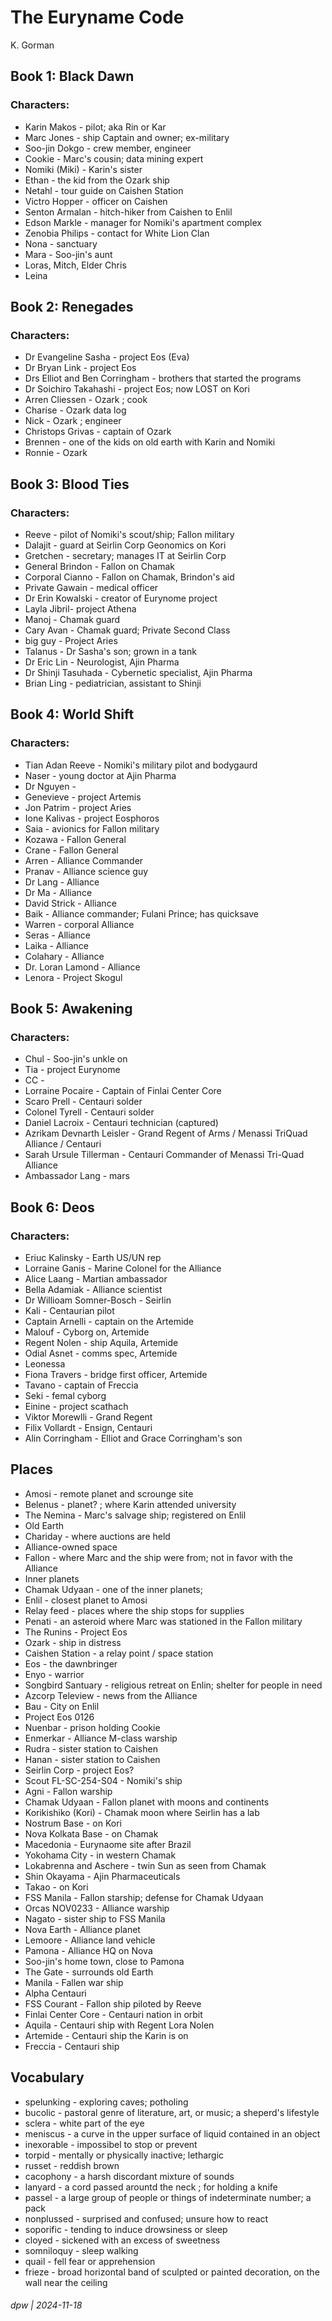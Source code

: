 # The Euryname Code

K. Gorman

## Book 1: Black Dawn

### Characters:

* Karin Makos - pilot; aka Rin or Kar
* Marc Jones - ship Captain and owner; ex-military
* Soo-jin Dokgo - crew member, engineer
* Cookie - Marc's cousin; data mining expert
* Nomiki (Miki) - Karin's sister
* Ethan - the kid from the Ozark ship
* Netahl - tour guide on Caishen Station
* Victro Hopper - officer on Caishen
* Senton Armalan - hitch-hiker from Caishen to Enlil
* Edson Markle - manager for Nomiki's apartment complex
* Zenobia Philips - contact for White Lion Clan
* Nona - sanctuary
* Mara - Soo-jin's aunt
* Loras, Mitch, Elder Chris
* Leina

## Book 2: Renegades

### Characters:

* Dr Evangeline Sasha - project Eos (Eva)
* Dr Bryan Link - project Eos
* Drs Elliot and Ben Corringham - brothers that started the programs
* Dr Soichiro Takahashi - project Eos; now LOST on Kori
* Arren Cliessen - Ozark ; cook
* Charise - Ozark data log
* Nick - Ozark ; engineer
* Christops Grivas - captain of Ozark
* Brennen - one of the kids on old earth with Karin and Nomiki
* Ronnie - Ozark

## Book 3: Blood Ties

### Characters:

* Reeve - pilot of Nomiki's scout/ship; Fallon military
* Dalajit - guard at Seirlin Corp Geonomics on Kori
* Gretchen - secretary; manages IT at Seirlin Corp
* General Brindon - Fallon on Chamak
* Corporal Cianno - Fallon on Chamak, Brindon's aid
* Private Gawain - medical officer
* Dr Erin Kowalski - creator of Eurynome project
* Layla Jibril- project Athena
* Manoj - Chamak guard
* Cary Avan - Chamak guard; Private Second Class
* big guy - Project Aries
* Talanus - Dr Sasha's son; grown in a tank
* Dr Eric Lin - Neurologist, Ajin Pharma
* Dr Shinji Tasuhada - Cybernetic specialist, Ajin Pharma
* Brian Ling - pediatrician, assistant to Shinji

## Book 4: World Shift

### Characters:

* Tian Adan Reeve - Nomiki's military pilot and bodygaurd
* Naser - young doctor at Ajin Pharma
* Dr Nguyen - 
* Genevieve - project Artemis
* Jon Patrim - project Aries
* Ione Kalivas - project Eosphoros 
* Saia - avionics for Fallon military
* Kozawa - Fallon General
* Crane - Fallon General
* Arren - Alliance Commander
* Pranav - Alliance science guy
* Dr Lang - Alliance
* Dr Ma - Alliance
* David Strick - Alliance
* Baik - Alliance commander; Fulani Prince; has quicksave
* Warren - corporal Alliance
* Seras - Alliance
* Laika - Alliance
* Colahary - Alliance
* Dr. Loran Lamond - Alliance 
* Lenora - Project Skogul

## Book 5: Awakening

### Characters:

* Chul - Soo-jin's unkle on 
* Tia - project Eurynome
* CC -
* Lorraine Pocaire - Captain of Finlai Center Core
* Scaro Prell - Centauri solder
* Colonel Tyrell - Centauri solder
* Daniel Lacroix - Centauri technician (captured)
* Azrikam Devnarth Leisler - Grand Regent of Arms / Menassi TriQuad Alliance / Centauri
* Sarah Ursule Tillerman - Centauri Commander of Menassi Tri-Quad Alliance
* Ambassador Lang - mars

## Book 6: Deos

### Characters:

* Eriuc Kalinsky - Earth US/UN rep
* Lorraine Ganis - Marine Colonel for the Alliance
* Alice Laang - Martian ambassador
* Bella Adamiak - Alliance scientist
* Dr Willioam Somner-Bosch - Seirlin 
* Kali - Centaurian pilot
* Captain Arnelli - captain on the Artemide
* Malouf - Cyborg on, Artemide
* Regent Nolen - ship Aquila, Artemide
* Odial Asnet - comms spec, Artemide
* Leonessa
* Fiona Travers - bridge first officer, Artemide
* Tavano - captain of Freccia
* Seki - femal cyborg
* Einine - project scathach
* Viktor Morewlli - Grand Regent
* Filix Vollardt - Ensign, Centauri
* Alin Corringham - Elliot and Grace Corringham's son

## Places

* Amosi - remote planet and scrounge site
* Belenus - planet? ; where Karin attended university
* The Nemina - Marc's salvage ship; registered on Enlil
* Old Earth
* Chariday - where auctions are held
* Alliance-owned space
* Fallon - where Marc and the ship were from; not in favor with the Alliance
* Inner planets
* Chamak Udyaan - one of the inner planets;
* Enlil - closest planet to Amosi
* Relay feed - places where the ship stops for supplies
* Penati - an asteroid where Marc was stationed in the Fallon military
* The Runins - Project Eos
* Ozark - ship in distress
* Caishen Station - a relay point / space station
* Eos - the dawnbringer
* Enyo - warrior
* Songbird Santuary - religious retreat on Enlin; shelter for people in need
* Azcorp Teleview - news from the Alliance
* Bau - City on Enlil
* Project Eos  0126
* Nuenbar - prison holding Cookie
* Enmerkar - Alliance M-class warship
* Rudra -  sister station to Caishen
* Hanan - sister station to Caishen
* Seirlin Corp - project Eos?
* Scout FL-SC-254-S04 - Nomiki's ship
* Agni - Fallon warship
* Chamak Udyaan - Fallon planet with moons and continents
* Korikishiko (Kori) - Chamak moon where Seirlin has a lab
* Nostrum Base - on Kori
* Nova Kolkata Base - on Chamak
* Macedonia - Eurynaome site after Brazil
* Yokohama City - in western Chamak
* Lokabrenna and Aschere - twin Sun as seen from Chamak
* Shin Okayama - Ajin Pharmaceuticals
* Takao - on Kori
* FSS Manila - Fallon starship; defense for Chamak Udyaan
* Orcas NOV0233 - Alliance warship
* Nagato - sister ship to FSS Manila
* Nova Earth - Alliance planet
* Lemoore - Alliance land vehicle
* Pamona - Alliance HQ on Nova 
* Soo-jin's home town, close to Pamona
* The Gate - surrounds old Earth
* Manila - Fallen war ship
* Alpha Centauri
* FSS Courant - Fallon ship piloted by Reeve
* Finlai Center Core - Centauri nation in orbit
* Aquila - Centauri ship with Regent Lora Nolen
* Artemide - Centauri ship the Karin is on
* Freccia - Centauri ship

## Vocabulary

* spelunking - exploring caves; potholing
* bucolic - pastoral genre of literature, art, or music; a sheperd's lifestyle
* sclera - white part of the eye
* meniscus - a curve in the upper surface of liquid contained in an object
* inexorable - impossibel to stop or prevent
* torpid - mentally or physically inactive; lethargic
* russet - reddish brown
* cacophony - a harsh discordant mixture of sounds
* lanyard - a cord passed arountd the neck ; for holding a knife
* passel - a large group of people or things of indeterminate number; a pack
* nonplussed - surprised and confused; unsure how to react
* soporific - tending to induce drowsiness or sleep
* cloyed - sickened with an excess of sweetness
* somniloquy - sleep walking
* quail - fell fear or apprehension
* frieze - broad horizontal band of sculpted or painted decoration, on the wall near the ceiling

###### dpw | 2024-11-18
